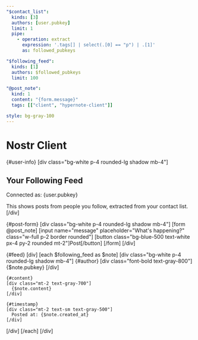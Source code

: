 ```yaml
---
"$contact_list":
  kinds: [3]
  authors: [user.pubkey]
  limit: 1
  pipe:
    - operation: extract
      expression: '.tags[] | select(.[0] == "p") | .[1]'
      as: followed_pubkeys

"$following_feed":
  kinds: [1]
  authors: $followed_pubkeys
  limit: 100

"@post_note":
  kind: 1
  content: "{form.message}"
  tags: [["client", "hypernote-client"]]

style: bg-gray-100
---
```


# Nostr Client

{#user-info}
[div class="bg-white p-4 rounded-lg shadow mb-4"]
## Your Following Feed

Connected as: {user.pubkey}

This shows posts from people you follow, extracted from your contact list.
[/div]

{#post-form}
[div class="bg-white p-4 rounded-lg shadow mb-4"]
[form @post_note]
  [input name="message" placeholder="What's happening?" class="w-full p-2 border rounded"]
  [button class="bg-blue-500 text-white px-4 py-2 rounded mt-2"]Post[/button]
[/form]
[/div]

{#feed}
[div]
[each $following_feed as $note]
  [div class="bg-white p-4 rounded-lg shadow mb-4"]
    {#author}
    [div class="font-bold text-gray-800"]
      {$note.pubkey}
    [/div]
    
    {#content}
    [div class="mt-2 text-gray-700"]
      {$note.content}
    [/div]
    
    {#timestamp}
    [div class="mt-2 text-sm text-gray-500"]
      Posted at: {$note.created_at}
    [/div]
  [/div]
[/each]
[/div]